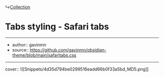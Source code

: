 ↪[Collection](Collection.md)

# Tabs styling - Safari tabs

---

- author:: gavinmn
- source:: https://github.com/gavinmn/obsidian-theme/blob/main/safaritabs.css

---

cover:: ![[Snippets/4d35d794be0299516eadd66b0f33a5bd_MD5.png]]

```css

```

